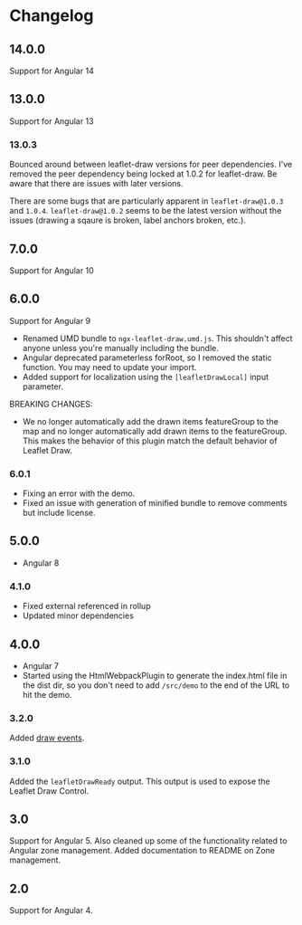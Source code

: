 # Changelog

## 14.0.0
Support for Angular 14

## 13.0.0
Support for Angular 13

### 13.0.3
Bounced around between leaflet-draw versions for peer dependencies.
I've removed the peer dependency being locked at 1.0.2 for leaflet-draw.
Be aware that there are issues with later versions.

There are some bugs that are particularly apparent in `leaflet-draw@1.0.3` and `1.0.4`. 
`leaflet-draw@1.0.2` seems to be the latest version without the issues (drawing a sqaure is broken, label anchors broken, etc.).


## 7.0.0
Support for Angular 10

## 6.0.0
Support for Angular 9

- Renamed UMD bundle to `ngx-leaflet-draw.umd.js`. This shouldn't affect anyone unless you're manually including the bundle.
- Angular deprecated parameterless forRoot, so I removed the static function. You may need to update your import.
- Added support for localization using the `[leafletDrawLocal]` input parameter.

BREAKING CHANGES:
- We no longer automatically add the drawn items featureGroup to the map and no longer automatically add drawn items to the featureGroup. This makes the behavior of this plugin match the default behavior of Leaflet Draw.

### 6.0.1
- Fixing an error with the demo.
- Fixed an issue with generation of minified bundle to remove comments but include license.

## 5.0.0
- Angular 8

### 4.1.0
- Fixed external referenced in rollup
- Updated minor dependencies

## 4.0.0
- Angular 7
- Started using the HtmlWebpackPlugin to generate the index.html file in the dist dir, so you don't need to add `/src/demo` to the end of the URL to hit the demo.

### 3.2.0
Added [draw events](#draw-events).

### 3.1.0
Added the ```leafletDrawReady``` output. This output is used to expose the Leaflet Draw Control.

## 3.0
Support for Angular 5. Also cleaned up some of the functionality related to Angular zone management.
Added documentation to README on Zone management.

## 2.0
Support for Angular 4.
